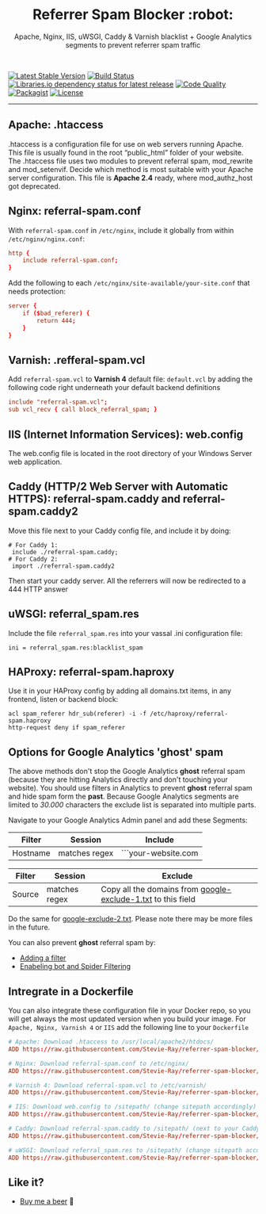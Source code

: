 <h1 align="center">Referrer Spam Blocker :robot:</h1>

<p align="center">Apache, Nginx, IIS, uWSGI, Caddy & Varnish blacklist + Google Analytics segments to prevent referrer spam traffic</p>

<br />

[![Latest Stable Version](https://img.shields.io/packagist/v/stevie-ray/referrer-spam-blocker)](https://packagist.org/packages/Stevie-Ray/referrer-spam-blocker)
[![Build Status](https://travis-ci.org/Stevie-Ray/referrer-spam-blocker.svg)](https://travis-ci.org/Stevie-Ray/referrer-spam-blocker)
[![Libraries.io dependency status for latest release](https://img.shields.io/librariesio/release/github/stevie-ray/referrer-spam-blocker)](https://libraries.io/github/Stevie-Ray/referrer-spam-blocker)
[![Code Quality](https://img.shields.io/scrutinizer/g/Stevie-Ray/referrer-spam-blocker)](https://scrutinizer-ci.com/g/Stevie-Ray/referrer-spam-blocker/?branch=master)
[![Packagist](https://img.shields.io/packagist/dt/Stevie-Ray/referrer-spam-blocker)](https://packagist.org/packages/stevie-ray/referrer-spam-blocker/stats)
[![License](https://img.shields.io/packagist/l/stevie-ray/referrer-spam-blocker)](https://packagist.org/packages/Stevie-Ray/referrer-spam-blocker)
- - - -

## Apache: .htaccess

.htaccess is a configuration file for use on web servers running Apache. This file is usually found in the root “public_html” folder of your website. The .htaccess file uses two modules to prevent referral spam, mod_rewrite and mod_setenvif. Decide which method is most suitable with your Apache server configuration. This file is **Apache 2.4** ready, where mod_authz_host got deprecated.


## Nginx: referral-spam.conf

With `referral-spam.conf` in `/etc/nginx`, include it globally from within `/etc/nginx/nginx.conf`:

```conf
http {
	include referral-spam.conf;
}
```

Add the following to each `/etc/nginx/site-available/your-site.conf` that needs protection:

```conf
server {
	if ($bad_referer) {
		return 444;
	}
}
```


## Varnish: .refferal-spam.vcl

Add `referral-spam.vcl` to **Varnish 4** default file: `default.vcl` by adding the following code right underneath your default backend definitions

```conf
include "referral-spam.vcl";
sub vcl_recv { call block_referral_spam; }
```


## IIS (Internet Information Services): web.config

The web.config file is located in the root directory of your Windows Server web application.


## Caddy (HTTP/2 Web Server with Automatic HTTPS): referral-spam.caddy and referral-spam.caddy2

Move this file next to your Caddy config file, and include it by doing:

    # For Caddy 1:
     include ./referral-spam.caddy;
    # For Caddy 2:
     import ./referral-spam.caddy2

Then start your caddy server. All the referrers will now be redirected to a 444 HTTP answer


## uWSGI: referral_spam.res

Include the file `referral_spam.res` into your vassal .ini configuration file:

```
ini = referral_spam.res:blacklist_spam
```

## HAProxy: referral-spam.haproxy

Use it in your HAProxy config by adding all domains.txt items, in any frontend, listen or backend block:

```
acl spam_referer hdr_sub(referer) -i -f /etc/haproxy/referral-spam.haproxy
http-request deny if spam_referer
```

## Options for Google Analytics 'ghost' spam

The above methods don't stop the Google Analytics **ghost** referral spam (because they are hitting Analytics directly and don't touching your website). You should use filters in Analytics to prevent **ghost** referral spam and hide spam form the **past**. 
Because Google Analytics segments are limited to *30.000* characters the exclude list is separated into multiple parts. 

Navigate to your Google Analytics Admin panel and add these Segments:

Filter | Session | **Include**
------------ | ------------- | -------------
Hostname | matches regex | ```your-website\.com|www\.your-website\.com```

Filter | Session | **Exclude**
------------ | ------------- | -------------
Source | matches regex |Copy all the domains from [google-exclude-1.txt](https://raw.githubusercontent.com/Stevie-Ray/referrer-spam-blocker/master/google-exclude-1.txt) to this field

Do the same for [google-exclude-2.txt](https://raw.githubusercontent.com/Stevie-Ray/referrer-spam-blocker/master/google-exclude-2.txt). Please note there may be more files in the future. 

You can also prevent **ghost** referral spam by:

  * [Adding a filter](https://support.google.com/analytics/answer/1033162)
  * [Enabeling bot and Spider Filtering](https://plus.google.com/+GoogleAnalytics/posts/2tJ79CkfnZk)

## Intregrate in a Dockerfile

You can also integrate these configuration file in your Docker repo, so you will get always the most updated version when you build your image.
For `Apache, Nginx, Varnish 4` or `IIS` add the following line to your `Dockerfile`

```conf
# Apache: Download .htaccess to /usr/local/apache2/htdocs/
ADD https://raw.githubusercontent.com/Stevie-Ray/referrer-spam-blocker/master/.htaccess /usr/local/apache2/htdocs/

# Nginx: Download referral-spam.conf to /etc/nginx/
ADD https://raw.githubusercontent.com/Stevie-Ray/referrer-spam-blocker/master/referral-spam.conf /etc/nginx/

# Varnish 4: Download referral-spam.vcl to /etc/varnish/
ADD https://raw.githubusercontent.com/Stevie-Ray/referrer-spam-blocker/master/referral-spam.vcl /etc/varnish/

# IIS: Download web.config to /sitepath/ (change sitepath accordingly)
ADD https://raw.githubusercontent.com/Stevie-Ray/referrer-spam-blocker/master/web.config /sitepath/

# Caddy: Download referral-spam.caddy to /sitepath/ (next to your Caddy config file given through -conf)
ADD https://raw.githubusercontent.com/Stevie-Ray/referrer-spam-blocker/master/referral-spam.caddy /sitepath/

# uWSGI: Download referral_spam.res to /sitepath/ (change sitepath accordingly)
ADD https://raw.githubusercontent.com/Stevie-Ray/referrer-spam-blocker/master/referral_spam.res /sitepath/
```

## Like it?

- [Buy me a beer](https://www.paypal.com/cgi-bin/webscr?cmd=_s-xclick&hosted_button_id=4XC7KX75K6636) 🍺

